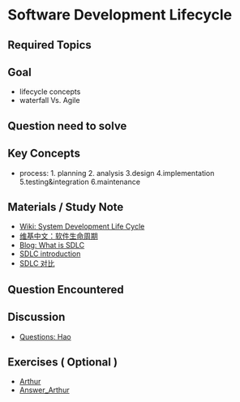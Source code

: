 # **Software Development Lifecycle**

## **Required Topics**

## **Goal**

- lifecycle concepts
- waterfall Vs. Agile

## **Question need to solve**


## **Key Concepts**

- process: 1. planning 2. analysis 3.design 4.implementation 5.testing&integration 6.maintenance

## **Materials / Study Note**

- [Wiki: System Development Life Cycle](https://en.wikipedia.org/wiki/Systems_development_life_cycle)
- [维基中文：软件生命周期](https://zh.wikipedia.org/wiki/%E7%B3%BB%E7%BB%9F%E5%8F%91%E5%B1%95%E7%94%9F%E5%91%BD%E5%91%A8%E6%9C%9F)
- [Blog: What is SDLC](https://stackify.com/what-is-sdlc/)
- [SDLC introduction](https://blog.csdn.net/kuangwt1988/article/details/55044520)
- [SDLC 对比](https://blog.csdn.net/kuangwt1988/article/details/55188049)
  
## **Question Encountered**


## **Discussion**

- [Questions: Hao](assets/question_Hao.js)

## **Exercises** ( Optional )
- [Arthur](assets/Question_Arthur.js)
- [Answer_Arthur](assets/Answer_Arthur.js)
